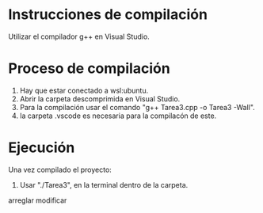 # Instrucciones de compilación

Utilizar el compilador g++ en Visual Studio.

# Proceso de compilación

1. Hay que estar conectado a wsl:ubuntu.
2. Abrir la carpeta descomprimida en Visual Studio.
3. Para la compilación usar el comando "g++ Tarea3.cpp -o Tarea3 -Wall".
4. la carpeta .vscode es necesaria para la compilacón de este.

# Ejecución

Una vez compilado el proyecto:

1. Usar "./Tarea3", en la terminal dentro de la carpeta.



arreglar modificar